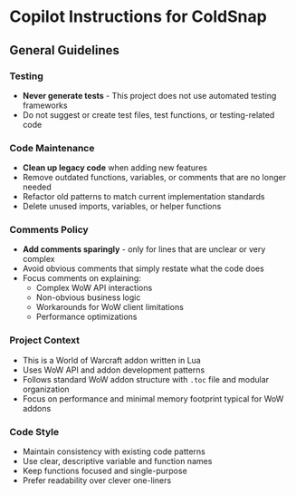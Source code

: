 # Copilot Instructions for ColdSnap

## General Guidelines

### Testing
- **Never generate tests** - This project does not use automated testing frameworks
- Do not suggest or create test files, test functions, or testing-related code

### Code Maintenance
- **Clean up legacy code** when adding new features
- Remove outdated functions, variables, or comments that are no longer needed
- Refactor old patterns to match current implementation standards
- Delete unused imports, variables, or helper functions

### Comments Policy
- **Add comments sparingly** - only for lines that are unclear or very complex
- Avoid obvious comments that simply restate what the code does
- Focus comments on explaining:
  - Complex WoW API interactions
  - Non-obvious business logic
  - Workarounds for WoW client limitations
  - Performance optimizations

### Project Context
- This is a World of Warcraft addon written in Lua
- Uses WoW API and addon development patterns
- Follows standard WoW addon structure with `.toc` file and modular organization
- Focus on performance and minimal memory footprint typical for WoW addons

### Code Style
- Maintain consistency with existing code patterns
- Use clear, descriptive variable and function names
- Keep functions focused and single-purpose
- Prefer readability over clever one-liners